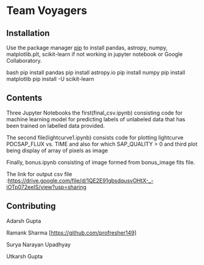 # Team Voyagers


## Installation

Use the package manager [pip](https://pip.pypa.io/en/stable/) to install pandas, astropy, numpy, matplotlib.plt, scikit-learn if not working in jupyter notebook or Google Collaboratory.

bash
pip install pandas
pip install astropy.io
pip install numpy
pip install matplotlib
pip install -U scikit-learn


## Contents

Three Jupyter Notebooks the first(final_csv.ipynb) consisting code for machine learning model for predicting labels of unlabeled data that has been trained on labelled data provided.

The second file(lightcurve1.ipynb) consists code for plotting lightcurve PDCSAP_FLUX vs. TIME and also for which SAP_QUALITY > 0 and third plot being display of array of pixels as image

Finally, bonus.ipynb consisting of image formed from bonus_image fits file. 

The link for output csv file :https://drive.google.com/file/d/1QE2E91gbsdqusvOHtX-_-iOTp072eeIS/view?usp=sharing

## Contributing

Adarsh Gupta

Ramank Sharma [https://github.com/profresher149]

Surya Narayan Upadhyay

Utkarsh Gupta




